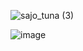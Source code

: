 
![sajo_tuna (3)](https://github.com/user-attachments/assets/7a075c03-a55f-487a-8b07-624c1417bff5)

![image](https://github.com/user-attachments/assets/ea76b445-1233-407f-8354-205bc9fc9a1f)
